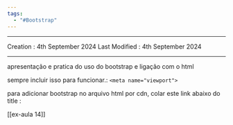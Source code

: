 ```yaml
---
tags:
  - "#Bootstrap"
---
```

---
Creation : 4th September 2024
Last Modified : 4th September 2024
___
apresentação e pratica do uso do bootstrap e ligação com o html                              

sempre incluir isso para funcionar.: `<meta name="viewport">`

para adicionar bootstrap no arquivo html por cdn, colar este link abaixo do title : 
    <link href="https://cdn.jsdelivr.net/npm/bootstrap@5.3.3/dist/css/bootstrap.min.css" rel="stylesheet" integrity="sha384-QWTKZyjpPEjISv5WaRU9OFeRpok6YctnYmDr5pNlyT2bRjXh0JMhjY6hW+ALEwIH" crossorigin="anonymous">


[[ex-aula 14]]







